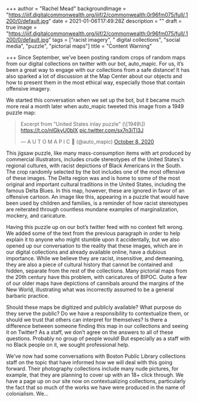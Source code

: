+++
author = "Rachel Mead"
backgroundImage = "https://iiif.digitalcommonwealth.org/iiif/2/commonwealth:0r96fm075/full/,1200/0/default.jpg"
date = 2021-01-06T17:49:28Z
description = ""
draft = true
image = "https://iiif.digitalcommonwealth.org/iiif/2/commonwealth:0r96fm075/full/,1200/0/default.jpg"
tags = ["racist imagery", " digital collections", "social media", "puzzle", "pictorial maps"]
title = "Content Warning"

+++
Since September, we’ve been posting random crops of random maps from our digital collections on twitter with our bot, auto_mapic. For us, it’s been a great way to engage with our collections from a safe distance! It has also sparked a lot of discussion at the Map Center about our objects and how to present them in the most ethical way, especially those that contain offensive imagery.

We started this conversation when we set up the bot, but it became much more real a month later when auto_mapic tweeted this image from a 1949 puzzle map:

<blockquote class="twitter-tweet"><p lang="en" dir="ltr">Excerpt from "United States inlay puzzle" (\[1949\]) <a href="https://t.co/nlGkyU0bIX">https://t.co/nlGkyU0bIX</a> <a href="https://t.co/sx7n3iTl3J">pic.twitter.com/sx7n3iTl3J</a></p>— A U T O M A P I C 🤖 (@auto_mapic) <a href="https://twitter.com/auto_mapic/status/1314197117007802368?ref_src=twsrc%5Etfw">October 8, 2020</a></blockquote> <script async src="https://platform.twitter.com/widgets.js" charset="utf-8"></script>

This jigsaw puzzle, like many mass-consumption items with art produced by commercial illustrators, includes crude stereotypes of the United States's regional cultures, with racist depictions of Black Americans in the South. The crop randomly selected by the bot includes one of the most offensive of these images. The Delta region was and is home to some of the most original and important cultural traditions in the United States, including the famous Delta Blues. In this map, however, these are ignored in favor of an offensive cartoon. An image like this, appearing in a puzzle that would have been used by children and families, is a reminder of how racist stereotypes are reiterated through countless mundane examples of marginalization, mockery, and caricature.

Having this puzzle up on our bot’s twitter feed with no context felt wrong. We added some of the text from the previous paragraph in order to help explain it to anyone who might stumble upon it accidentally, but we also opened up our conversation to the reality that these images, which are in our digital collections and already available online, have a dubious importance. While we believe they are racist, insensitive, and demeaning, they are also a piece of cultural history that cannot be contained and hidden, separate from the rest of the collections. Many pictorial maps from the 20th century have this problem, with caricatures of BIPOC. Quite a few of our older maps have depictions of cannibals around the margins of the New World, illustrating what was incorrectly assumed to be a general barbaric practice.

Should these maps be digitized and publicly available? What purpose do they serve the public? Do we have a responsibility to contextualize them, or should we trust that others can interpret for themselves? Is there a difference between someone finding this map in our collections and seeing it on Twitter? As a staff, we don’t agree on the answers to all of these questions. Probably no group of people would! But especially as a staff with no Black people on it, we sought professional help.

We’ve now had some conversations with Boston Public Library collections staff on the topic that have informed how we will deal with this going forward. Their photography collections include many nude pictures, for example, that they are planning to cover up with an 18+ click through. We have a page up on our site now on contextualizing collections, particularly the fact that so much of the works we have were produced in the name of colonialism. We…